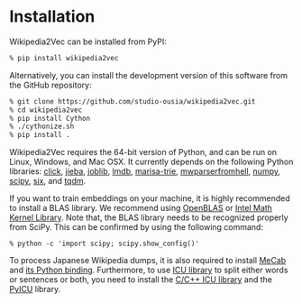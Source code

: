 Installation
============

Wikipedia2Vec can be installed from PyPI:

```bash
% pip install wikipedia2vec
```

Alternatively, you can install the development version of this software from the GitHub repository:

```bash
% git clone https://github.com/studio-ousia/wikipedia2vec.git
% cd wikipedia2vec
% pip install Cython
% ./cythonize.sh
% pip install .
```

Wikipedia2Vec requires the 64-bit version of Python, and can be run on Linux, Windows, and Mac OSX.
It currently depends on the following Python libraries: [click](http://click.pocoo.org/), [jieba](https://github.com/fxsjy/jieba), [joblib](https://pythonhosted.org/joblib/), [lmdb](https://lmdb.readthedocs.io/), [marisa-trie](http://marisa-trie.readthedocs.io/), [mwparserfromhell](https://mwparserfromhell.readthedocs.io/), [numpy](http://www.numpy.org/), [scipy](https://www.scipy.org/), [six](https://pythonhosted.org/six/), and [tqdm](https://github.com/tqdm/tqdm).

If you want to train embeddings on your machine, it is highly recommended to install a BLAS library.
We recommend using [OpenBLAS](https://www.openblas.net/) or [Intel Math Kernel Library](https://software.intel.com/en-us/mkl).
Note that, the BLAS library needs to be recognized properly from SciPy.
This can be confirmed by using the following command:

```
% python -c 'import scipy; scipy.show_config()'
```

To process Japanese Wikipedia dumps, it is also required to install [MeCab](http://taku910.github.io/mecab/) and [its Python binding](https://pypi.python.org/pypi/mecab-python3).
Furthermore, to use [ICU library](http://site.icu-project.org/) to split either words or sentences or both, you need to install the [C/C++ ICU library](http://site.icu-project.org/download) and the [PyICU](https://pypi.org/project/PyICU/) library.
